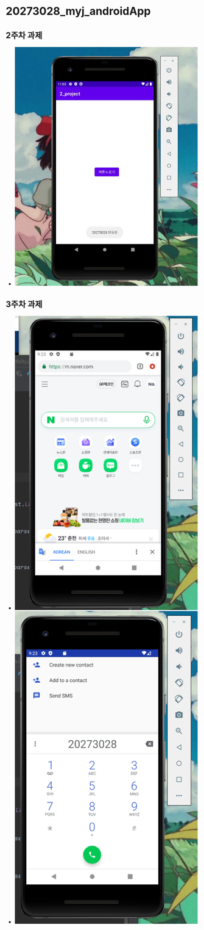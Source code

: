# 20273028_myj_androidApp

## 2주차 과제
- <img width="" height="" src="./png/20273028myj.jpg"></img>

## 3주차 과제
- <img width="" height="" src="./png/20273028_3weeks.png"></img>
- <img width="" height="" src="./png/20273028_3weeks_2.png"></img>
